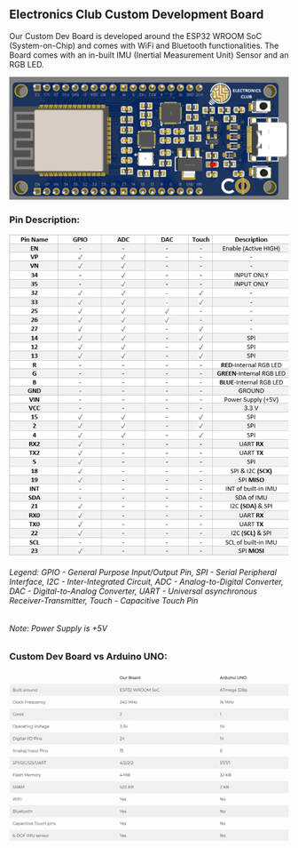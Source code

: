 ## Electronics Club Custom Development Board
Our Custom Dev Board is developed around the ESP32 WROOM SoC (System-on-Chip) and comes with WiFi and Bluetooth functionalities. The Board comes with an in-built IMU (Inertial Measurement Unit) Sensor and an RGB LED.                        

![](Images/CDB.jpeg)
### Pin Description:
![](Images/PinDescr.png)                  
###### Legend: GPIO - General Purpose Input/Output Pin, SPI - Serial Peripheral Interface, I2C - Inter-Integrated Circuit, ADC - Analog-to-Digital Converter, DAC - Digital-to-Analog Converter, UART - Universal asynchronous Receiver-Transmitter, Touch - Capacitive Touch Pin                  
###### Note: Power Supply is +5V 
### Custom Dev Board vs Arduino UNO:
![](Images/CDBvsUNO.png)
